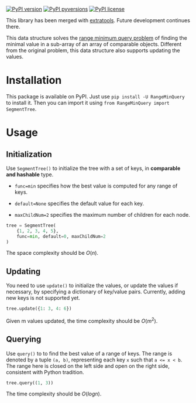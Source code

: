 [![PyPI version](https://img.shields.io/pypi/v/RangeMinQuery.svg)](https://pypi.python.org/pypi/RangeMinQuery/)
[![PyPI pyversions](https://img.shields.io/pypi/pyversions/RangeMinQuery.svg)](https://pypi.python.org/pypi/RangeMinQuery/)
[![PyPI license](https://img.shields.io/pypi/l/RangeMinQuery.svg)](https://pypi.python.org/pypi/RangeMinQuery/)

This library has been merged with [extratools](https://github.com/chuanconggao/extratools). Future development continues there.

This data structure solves the [range minimum query problem](https://en.wikipedia.org/wiki/Range_minimum_query) of finding the minimal value in a sub-array of an array of comparable objects. Different from the original problem, this data structure also supports updating the values.

# Installation

This package is available on PyPI. Just use `pip install -U RangeMinQuery` to install it. Then you can import it using `from RangeMinQuery import SegmentTree`.

# Usage

## Initialization

Use `SegmentTree()` to initialize the tree with a set of keys, in **comparable and hashable** type.

- `func=min` specifies how the best value is computed for any range of keys.

- `default=None` specifies the default value for each key.

- `maxChildNum=2` specifies the maximum number of children for each node.

```Python
tree = SegmentTree(
    {1, 2, 3, 4, 5},
    func=min, default=0, maxChildNum=2
)
```

The space complexity should be $O(n)$.

## Updating

You need to use `update()` to initialize the values, or update the values if necessary, by specifying a dictionary of key/value pairs. Currently, adding new keys is not supported yet.

```Python
tree.update({1: 3, 4: 6})
```

Given m values updated, the time complexity should be $O(m^2)$.

## Querying

Use `query()` to to find the best value of a range of keys. The range is denoted by a tuple `(a, b)`, representing each key `x` such that `a <= x < b`. The range here is closed on the left side and open on the right side, consistent with Python tradition.

```Python
tree.query((1, 3))
```

The time complexity should be $O(log n)$.
